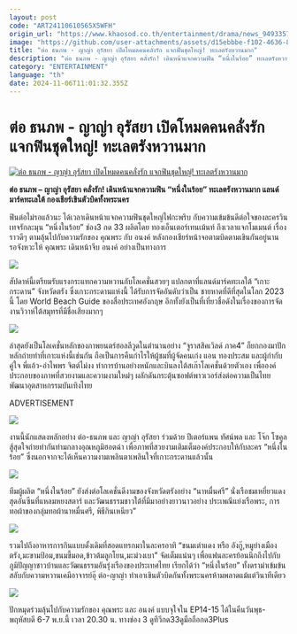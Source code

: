 ```yaml
---
layout: post
code: "ART24110610565X5WFH"
origin_url: "https://www.khaosod.co.th/entertainment/drama/news_9493357"
image: "https://github.com/user-attachments/assets/d15ebbbe-f102-4636-8fec-23371f507ae1"
title: "ต่อ ธนภพ - ญาญ่า อุรัสยา เปิดโหมดคนคลั่งรัก แจกฟินชุดใหญ่! ทะเลตรังหวานมาก"
description: "ต่อ ธนภพ - ญาญ่า อุรัสยา คลั่งรัก! เดินหน้าแจกความฟิน “หนึ่งในร้อย” ทะเลตรังหวานมาก แลนด์มาร์คทะเลใต้ กองเชียร์เขินตัวบิดทั้งพระนคร"
category: "ENTERTAINMENT"
language: "th"
date: 2024-11-06T11:01:32.355Z
---
```


# ต่อ ธนภพ - ญาญ่า อุรัสยา เปิดโหมดคนคลั่งรัก แจกฟินชุดใหญ่! ทะเลตรังหวานมาก

[![ต่อ ธนภพ - ญาญ่า อุรัสยา เปิดโหมดคนคลั่งรัก แจกฟินชุดใหญ่! ทะเลตรังหวานมาก](https://www.khaosod.co.th/wpapp/uploads/2024/11/ปกขาว4คำ-เส้น-7.jpg "ต่อ ธนภพ - ญาญ่า อุรัสยา เปิดโหมดคนคลั่งรัก แจกฟินชุดใหญ่! ทะเลตรังหวานมาก")](https://www.khaosod.co.th/wpapp/uploads/2024/11/ปกขาว4คำ-เส้น-7.jpg)

**ต่อ ธนภพ – ญาญ่า อุรัสยา คลั่งรัก! เดินหน้าแจกความฟิน “หนึ่งในร้อย” ทะเลตรังหวานมาก แลนด์มาร์คทะเลใต้ กองเชียร์เขินตัวบิดทั้งพระนคร**

ฟินต่อไม่รอแล้วนะ ได้เวลาเดินหน้าแจกความฟินชุดใหญ่ไฟกะพริบ กับความเข้มข้นดีต่อใจของละครวินเทจรักละมุน “หนึ่งในร้อย” ช่อง3 กด 33 ผลิตโดย ทองเอ็นเตอร์เทนเม้นท์ ถึงเวลาแจกโมเมนต์ เรื่องราวดีๆ ตามลุ้นไปกับความรักของ คุณพระ กับ อนงค์ หลังกองเชียร์หน้าจอตามบิดตามเขินกันอยู่นาน รอจังหวะให้ คุณพระ เดินหน้าจีบ อนงค์ อย่างเป็นทางการ

![](https://www.khaosod.co.th/wpapp/uploads/2024/11/2238366_0-696x392.jpg)

สัปดาห์นี้เตรียมรับแรงกระแทกความหวานกับโลเคชั่นสวยๆ แปลกตาที่แลนด์มาร์คทะเลใต้ “เกาะกระดาน” จังหวัดตรัง ซึ่งเกาะกระดานแห่งนี้ ได้รับการจัดอันดับว่าเป็น ชายหาดที่ดีที่สุดในโลก 2023 นี้ โดย World Beach Guide ของสื่อประเทศอังกฤษ อีกทั้งยังเป็นที่เที่ยวชื่อดังในเรื่องของการจัดงานวิวาห์ใต้สมุทรที่มีชื่อเสียงมากๆ

![](https://www.khaosod.co.th/wpapp/uploads/2024/11/2238363_0-696x464.jpg)

ล่าสุดยังเป็นโลเคชั่นหลักของภาพยนตร์ฮอลลีวูดในตำนานอย่าง “จูราสสิคเวิลด์ ภาค4” ก็ยกกองมาปักหลักถ่ายทำที่เกาะแห่งนี้เช่นกัน ถือเป็นการคืนกำไรให้ผู้ชมที่ผู้จัดคนเก่ง แอน ทองประสม และผู้กำกับคู่ใจ พี่แอ้ว-อำไพพร จิตต์ไม่งง ทำการบ้านอย่างหนักและบินลงใต้สเก๊าโลเคชั่นด้วยตัวเอง เพื่อองค์ประกอบของภาพที่สวยงามและความงามใหม่ๆ ผลักดันกระตุ้นซอฟต์พาวเวอร์ส่งต่อความเป็นไทยพัฒนาอุตสาหกรรมบันเทิงไทย

ADVERTISEMENT

![](https://www.khaosod.co.th/wpapp/uploads/2024/11/2238371_0-696x464.jpg)

งานนี้นักแสดงหลักอย่าง ต่อ-ธนภพ และ ญาญ่า อุรัสยา ร่วมด้วย ปีเตอร์แพน ทัศน์พล และ โจ๊ก โซคูล สู้สุดใจถ่ายทำกันท่ามกลางอุณหภูมิฮอตฉ่า เพื่อภาพที่สวยงามเติมเต็มองค์ประกอบให้กับละคร “หนึ่งในร้อย” ซึ่งนอกจากจะได้เห็นความงามเพลินตาเพลินใจที่เกาะกระดานแล้วนั้น

![](https://www.khaosod.co.th/wpapp/uploads/2024/11/2238365_0-696x464.jpg)

ทีมผู้ผลิต “หนึ่งในร้อย” ยังส่งต่อโลเคชั่นดีงามของจังหวัดตรังอย่าง “นาหมื่นศรี” นั่งเรือชมเหยี่ยวแดงสุดอันซีนที่แหลมหยงสตาร์ และวัฒนธรรมชาวใต้ที่มีมาอย่างยาวนาวอย่าง ประเพณีแย่งเรือพระ, การทอผ้าของกลุ่มทอผ้านาหมื่นศรี, พิธีกินเหนียว”

![](https://www.khaosod.co.th/wpapp/uploads/2024/11/2238368_0-696x464.jpg)

รวมไปถึงอาหารการกินแบบดั้งเดิมที่สอดแทรกมาในละครอาทิ “ขนมเต่าแดง หรือ อังกู๊,หมูย่างเมืองตรัง,มะขามป้อม,ขนมขี้มอด,ข้าวต้มลูกโยน,มะม่วงเบา” จัดเต็มแน่นๆ เพื่อแฟนละครย้อนนึกถึงไปกับภูมิปัญญาชาวบ้านและวัฒนธรรมอันรุ่งเรืองของประเทศไทย เรียกได้ว่า “หนึ่งในร้อย” ทั้งดราม่าเข้มข้น สลับกับความหวานเคมีอาจารย์อุ๊ ต่อ-ญาญ่า ทำเอาเขินตัวบิดกันทั้งพระนครห้ามพลาดแม้แต่วินาทีเดียว

![](https://www.khaosod.co.th/wpapp/uploads/2024/11/2238370_1-696x464.jpg)

ปักหมุดร่วมลุ้นไปกับความรักของ คุณพระ และ อนงค์ แบบจุใจใน EP14-15 ได้ในคืนวันพุธ-พฤหัสบดี 6-7 พ.ย.นี้ เวลา 20.30 น. ทางช่อง 3 ดูทีวีกด33ดูมือถือกด3Plus